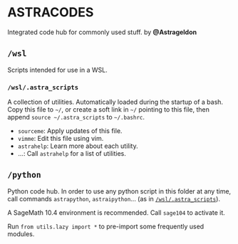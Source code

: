 # ASTRACODES

Integrated code hub for commonly used stuff.
by **@Astrageldon**


## `/wsl`
Scripts intended for use in a WSL.

### `/wsl/.astra_scripts`<span id=".astra_scripts"/>
A collection of utilities.
Automatically loaded during the startup of a bash.
Copy this file to `~/`, or create a soft link in `~/` pointing to this file, then append `source ~/.astra_scripts` to `~/.bashrc`.

* `sourceme`: Apply updates of this file.
* `vimme`: Edit this file using vim.
* `astrahelp`: Learn more about each utility.
* ...: Call `astrahelp` for a list of utilities.


## `/python`

Python code hub. In order to use any python script in this folder at any time, call commands `astrapython`, `astraipython`... (as in [`/wsl/.astra_scripts`](#.astra_scripts)).

A SageMath 10.4 environment is recommended. Call `sage104` to activate it.

Run `from utils.lazy import *` to pre-import some frequently used modules.